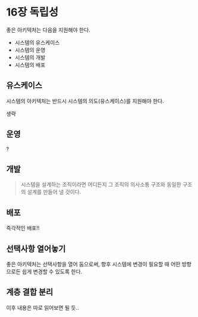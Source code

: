 # 16장 독립성

좋은 아키텍처는 다음을 지원해야 한다.

- 시스템의 유스케이스
- 시스템의 운영
- 시스템의 개발
- 시스템의 배포

## 유스케이스

시스템의 아키텍처는 반드시 시스템의 의도(유스케이스)를 지원해야 한다. 

생략

## 운영

?

## 개발

> 시스템을 설계하는 조직이라면 어디든지 그 조직의 의사소통 구조와 동일한 구조의 설계를 만들어 낼 것이다.

## 배포

즉각적인 배포!!

## 선택사항 열어놓기

좋은 아키텍처는 선택사항을 열어 둠으로써, 향후 시스템에 변경이 필요할 때 어떤 방향으로든 쉽게 변경할 수 있도록 한다.

## 계층 결합 분리

이후 내용은 따로 읽어보면 될 듯..
